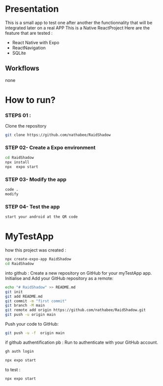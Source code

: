 # Presentation

This is a small app to test one after another the functionnality that will be integrated later on a real APP
This is a Native ReactProject 
Here are the feature that are tested :
* React Native with Expo
* ReactNavigation
* SQLite


## Workflows
none

# How to run?
### STEPS 01 :

Clone the repository

```bash
git clone https://github.com/nathabee/RaidShadow
```
### STEP 02- Create a Expo environment 

```bash
cd RaidShadow
npx install
npx  expo start
```

  
### STEP 03- Modify the app
```bash
code .
modify 
```


### STEP 04- Test the app
```bash
start your android at the QR code
```


# MyTestApp
how this project was created :


```bash
npx create-expo-app RaidShadow
cd RaidShadow 
```

into github :
Create a new repository on GitHub for your myTestApp app.
Initialise and Add your GitHub repository as a remote: 
```bash
echo "# RaidShadow" >> README.md
git init
git add README.md
git commit -m "first commit"
git branch -M main
git remote add origin https://github.com/nathabee/RaidShadow.git
git push -u origin main

```

Push your code to GitHub: 

```bash
git push -u -f  origin main

```
if github authentification pb : Run to authenticate with your GitHub account. 
```bash
gh auth login 

```


```bash
npx expo start
```


to test :
```bash
npx expo start
```


